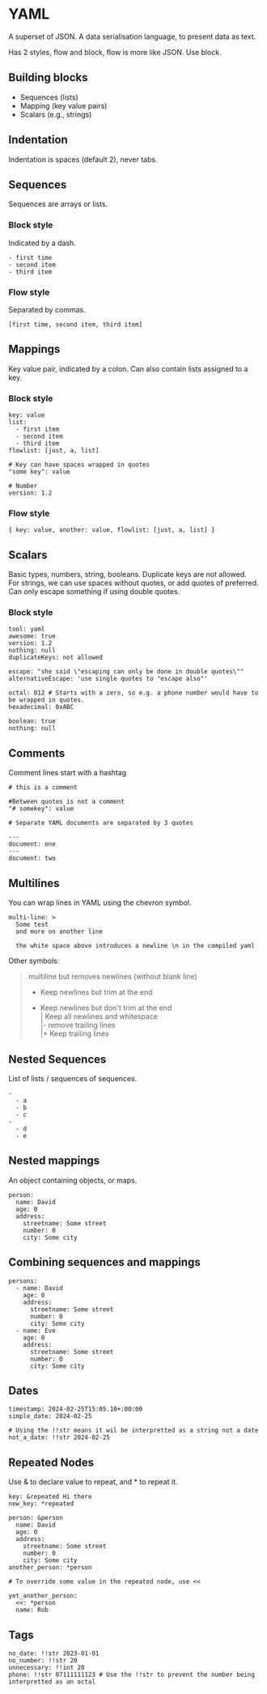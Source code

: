 # YAML

A superset of JSON. A data serialisation language, to present data as text.  

Has 2 styles, flow and block, flow is more like JSON. Use block.  

## Building blocks
- Sequences (lists)
- Mapping (key value pairs)
- Scalars (e.g., strings)

## Indentation
Indentation is spaces (default 2), never tabs.  

## Sequences
Sequences are arrays or lists.

### Block style
Indicated by a dash.
```
- first time
- second item
- third item
```

### Flow style
Separated by commas.
```
[first time, second item, third item]
```

## Mappings
Key value pair, indicated by a colon. Can also contain lists assigned to a key.  

### Block style
```
key: value
list:
  - first item
  - second item
  - third item
flowlist: [just, a, list]

# Key can have spaces wrapped in quotes
"some key": value

# Number
version: 1.2

```

### Flow style
```
{ key: value, another: value, flowlist: [just, a, list] }
```

## Scalars
Basic types, numbers, string, booleans. Duplicate keys are not allowed.  
For strings, we can use spaces without quotes, or add quotes of preferred.  
Can only escape something if using double quotes.  

### Block style
```
tool: yaml
awesome: true
version: 1.2
nothing: null
duplicateKeys: not allowed

escape: "she said \"escaping can only be done in double quotes\""
alternativeEscape: 'use single quotes to "escape also"'

octal: 012 # Starts with a zero, so e.g. a phone number would have to be wrapped in quotes.
hexadecimal: 0xABC

boolean: true
nothing: null
```

## Comments
Comment lines start with a hashtag
```
# this is a comment

#Between quotes is not a comment
"# somekey": value

# Separate YAML documents are separated by 3 quotes

---
document: one
---
document: two
```


## Multilines
You can wrap lines in YAML using the chevron symbol.
```
multi-line: >
  Some test
  and more on another line

  the white space above introduces a newline \n in the compiled yaml
```
Other symbols:  
> multiline but removes newlines (without blank line)  
>- Keep newlines but trim at the end  
>+ Keep newlines but don't trim at the end  
| Keep all newlines and whitespace  
|- remove trailing lines  
|+ Keep trailing lines  

## Nested Sequences
List of lists / sequences of sequences.  
```
- 
  - a
  - b
  - c
-
  - d
  - e
```

## Nested mappings
An object containing objects, or maps.  
```
person:
  name: David
  age: 0
  address:
    streetname: Some street
    number: 0
    city: Some city
```

## Combining sequences and mappings
```
persons:
  - name: David
    age: 0
    address:
      streetname: Some street
      number: 0
      city: Some city
  - name: Eve
    age: 0
    address:
      streetname: Some street
      number: 0
      city: Some city
```

## Dates
```
timestamp: 2024-02-25T15:05.10+:00:00
simple_date: 2024-02-25

# Using the !!str means it wil be interpretted as a string not a date
not_a_date: !!str 2024-02-25
```

## Repeated Nodes
Use & to declare value to repeat, and * to repeat it.  
```
key: &repeated Hi there
new_key: *repeated

person: &person
  name: David
  age: 0
  address:
    streetname: Some street
    number: 0
    city: Some city
another_person: *person

# To override some value in the repeated node, use <<

yet_another_person:
  <<: *person
  name: Rob
```

## Tags
```
no_date: !!str 2023-01-01
no_number: !!str 20
unnecessary: !!int 20
phone: !!str 07111111123 # Use the !!str to prevent the number being interpretted as an octal
```

